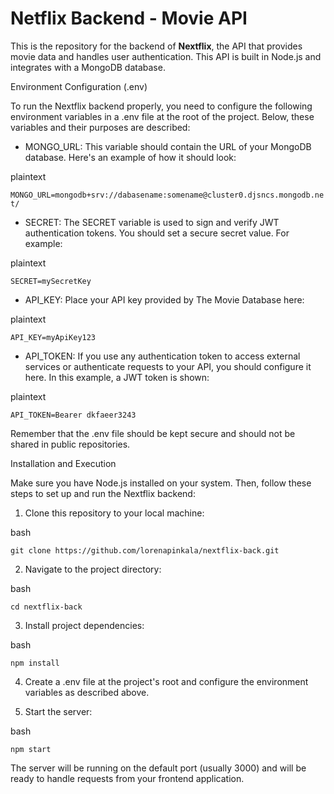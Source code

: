 # Netflix Backend - Movie API
This is the repository for the backend of **Nextflix**, the API that provides movie data and handles user authentication. This API is built in Node.js and integrates with a MongoDB database.

Environment Configuration (.env)

To run the Nextflix backend properly, you need to configure the following environment variables in a .env file at the root of the project. Below, these variables and their purposes are described:


-   MONGO_URL: This variable should contain the URL of your MongoDB database. Here's an example of how it should look:

plaintext

`MONGO_URL=mongodb+srv://dabasename:somename@cluster0.djsncs.mongodb.net/` 

-   SECRET: The SECRET variable is used to sign and verify JWT authentication tokens. You should set a secure secret value. For example:

plaintext

`SECRET=mySecretKey` 

-   API_KEY: Place your API key provided by The Movie Database here:

plaintext

`API_KEY=myApiKey123` 

-   API_TOKEN: If you use any authentication token to access external services or authenticate requests to your API, you should configure it here. In this example, a JWT token is shown:

plaintext

`API_TOKEN=Bearer dkfaeer3243` 

Remember that the .env file should be kept secure and should not be shared in public repositories.

Installation and Execution

Make sure you have Node.js installed on your system. Then, follow these steps to set up and run the Nextflix backend:

1.  Clone this repository to your local machine:

bash

`git clone https://github.com/lorenapinkala/nextflix-back.git` 

2.  Navigate to the project directory:

bash

`cd nextflix-back` 

3.  Install project dependencies:

bash

`npm install` 

4.  Create a .env file at the project's root and configure the environment variables as described above.
    
5.  Start the server:
    

bash

`npm start` 

The server will be running on the default port (usually 3000) and will be ready to handle requests from your frontend application.
